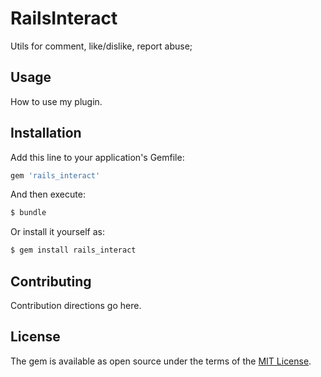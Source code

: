 # RailsInteract
Utils for comment, like/dislike, report abuse;

## Usage
How to use my plugin.

## Installation
Add this line to your application's Gemfile:

```ruby
gem 'rails_interact'
```

And then execute:
```bash
$ bundle
```

Or install it yourself as:
```bash
$ gem install rails_interact
```

## Contributing
Contribution directions go here.

## License
The gem is available as open source under the terms of the [MIT License](https://opensource.org/licenses/MIT).
